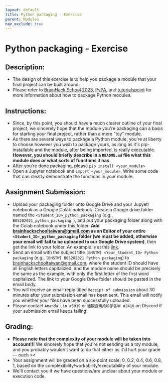 ```yaml
---
layout: default
title: Python packaging - Exercise
parent: Modules
nav_exclude: true
---
```


# Python packaging - Exercise

## Description:

- The design of this exercise is to help you package a module that your final project can be built around.
- Please refer to [BrainHack School 2023](https://school-brainhack.github.io/modules/packaging/), [PyPA](https://packaging.python.org/en/latest/tutorials/packaging-projects/), and [tutorialspoint](https://www.tutorialspoint.com/python/python_modules.htm) for more information about how to package Python modules.

## Instructions:

- Since, by this point, you should have a much clearer outline of your final project, we sincerely hope that the module you're packaging can a basis for starting your final project, rather than a mere "toy" module.
- As there are several ways to package a Python module, you're at liberty to choose however you wish to package yours, as long as it's pip-installable and the module, after being imported, is really executable. **However, you should briefly describe in a `README.md` file what this module does or what sorts of functions it has**.
- After you're done packaging, please `pip install <your_module>`
- Open a Jupyter notebook and `import <your_module>`. Write some code that can clearly demonstrate the functions in your module.

## Assignment Submission:

- Upload your packaging folder onto Google Drive and your Jupyetr notebook as a Google Colab notebook. Create a Google drive folder named the `<Student_ID>_python_packaging` (e.g., `B05202021_python_packaging `), and put your packaging folder along with the Colab notebook under this folder. **Add brainhackschooltaiwan@gmail.com as an Editor of your entire `<Student_ID>_python_packaging` folder (we must be added, otherwise your email will fail to be uploaded to our Google Drive system)**, then get the link to your folder. An example is at this [link](https://drive.google.com/drive/folders/1rTj921jBjsYaKSBkBpl9S5u5m9u1J6Ff?usp=share_link).
- Send an email with the subject title `[BHSTW] <Your_Student_ID> Python packaging` (e.g., `[BHSTW] B05202021 Python packaging`) to brainhackschooltaiwan@gmail.com, where the student ID should have all English letters capitalized, and the module name should be precisely the same as the example, with only the first letter of the first word capitalized. The link to your Google Drive folder should be pasted in the email body.
- You will receive an email reply titled `Receipt of submission` about 30 minutes after your submission email has been sent. This email will notify you whether your files have been successfully uploaded.
- Please contact `Amanda Lin #5919` or `鐵觀音烤奶珍芋各半 #2410` on Discord if your submission email keeps failing.

## Grading:

- **Please note that the complexity of your module will be taken into account!!!** We sincerely hope that you're not sending us a toy module, and you probably wouldn't want to do that either as it'd hurt your grade — ouch ><
- Your assignment will be graded on a six-point scale: 0, 0.2, 0.4, 0.6, 0.8, 1, based on the complexibility/workability/executability of your module.
- We'll contact you if we have questions/are unclear about your module or execution code.
